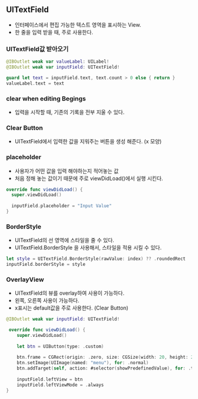## UITextField
- 인터페이스에서 편집 가능한 텍스트 영역을 표시하는 View.
- 한 줄을 입력 받을 때, 주로 사용한다. 

### UITextField값 받아오기
```swift
@IBOutlet weak var valueLabel: UILabel!
@IBOutlet weak var inputField: UITextField!

guard let text = inputField.text, text.count > 0 else { return }
valueLabel.text = text
```

### clear when editing Begings 
- 입력을 시작할 때, 기존의 기록을 전부 지울 수 있다.

### Clear Button
- UITextField에서 입력한 값을 지워주는 버튼을 생성 해준다. (x 모양)

### placeholder
- 사용자가 어떤 값을 입력 해야하는지 적어놓는 값
- 처음 정해 놓는 값이기 때문에 주로 viewDidLoad()에서 실행 시킨다.
```swift
override func viewDidLoad() {
  super.viewDidLoad()
  
  inputField.placeholder = "Input Value"
}
```

### BorderStyle 
- UITextField의 선 영역에 스타일을 줄 수 있다.
- UITextField.BorderStyle 을 사용해서, 스타일을 적용 시킬 수 있다.
```swift
let style = UITextField.BorderStyle(rawValue: index) ?? .roundedRect
inputField.borderStyle = style
```

### OverlayView
- UITextField의 뷰를 overlay하여 사용이 가능하다. 
- 왼쪽, 오른쪽 사용이 가능하다. 
- x표시는 default값을 주로 사용한다. (Clear Button)
```swift
@IBOutlet weak var inputField: UITextField!

 override func viewDidLoad() {
    super.viewDidLoad()
        
    let btn = UIButton(type: .custom)
        
    btn.frame = CGRect(origin: .zero, size: CGSize(width: 20, height: 20))
    btn.setImage(UIImage(named: "menu"), for: .normal)
    btn.addTarget(self, action: #selector(showPredefinedValue), for: .touchUpInside)
        
    inputField.leftView = btn
    inputField.leftViewMode = .always
}
```
